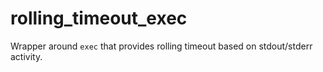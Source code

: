 rolling_timeout_exec
====================

Wrapper around `exec` that provides rolling timeout based on stdout/stderr activity.
